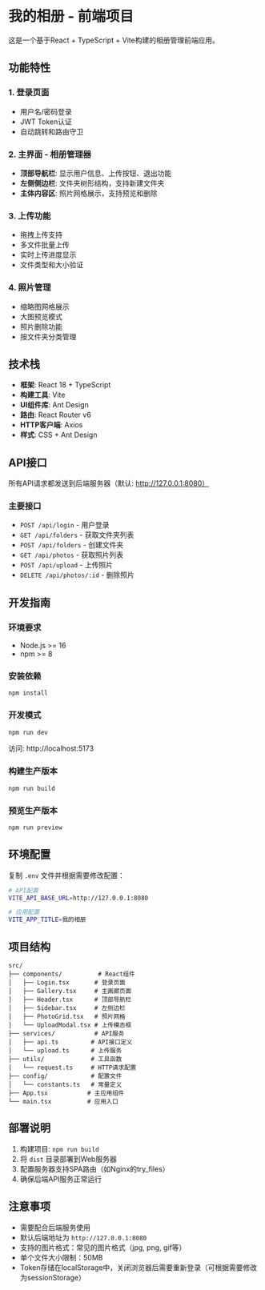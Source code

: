# 我的相册 - 前端项目

这是一个基于React + TypeScript + Vite构建的相册管理前端应用。

## 功能特性

### 1. 登录页面
- 用户名/密码登录
- JWT Token认证
- 自动跳转和路由守卫

### 2. 主界面 - 相册管理器
- **顶部导航栏**: 显示用户信息、上传按钮、退出功能
- **左侧侧边栏**: 文件夹树形结构，支持新建文件夹
- **主体内容区**: 照片网格展示，支持预览和删除

### 3. 上传功能
- 拖拽上传支持
- 多文件批量上传
- 实时上传进度显示
- 文件类型和大小验证

### 4. 照片管理
- 缩略图网格展示
- 大图预览模式
- 照片删除功能
- 按文件夹分类管理

## 技术栈

- **框架**: React 18 + TypeScript
- **构建工具**: Vite
- **UI组件库**: Ant Design
- **路由**: React Router v6
- **HTTP客户端**: Axios
- **样式**: CSS + Ant Design

## API接口

所有API请求都发送到后端服务器（默认: http://127.0.0.1:8080）

### 主要接口
- `POST /api/login` - 用户登录
- `GET /api/folders` - 获取文件夹列表
- `POST /api/folders` - 创建文件夹
- `GET /api/photos` - 获取照片列表
- `POST /api/upload` - 上传照片
- `DELETE /api/photos/:id` - 删除照片

## 开发指南

### 环境要求
- Node.js >= 16
- npm >= 8

### 安装依赖
```bash
npm install
```

### 开发模式
```bash
npm run dev
```
访问: http://localhost:5173

### 构建生产版本
```bash
npm run build
```

### 预览生产版本
```bash
npm run preview
```

## 环境配置

复制 `.env` 文件并根据需要修改配置：

```bash
# API配置
VITE_API_BASE_URL=http://127.0.0.1:8080

# 应用配置
VITE_APP_TITLE=我的相册
```

## 项目结构

```
src/
├── components/          # React组件
│   ├── Login.tsx       # 登录页面
│   ├── Gallery.tsx     # 主画廊页面
│   ├── Header.tsx      # 顶部导航栏
│   ├── Sidebar.tsx     # 左侧边栏
│   ├── PhotoGrid.tsx   # 照片网格
│   └── UploadModal.tsx # 上传模态框
├── services/           # API服务
│   ├── api.ts         # API接口定义
│   └── upload.ts      # 上传服务
├── utils/             # 工具函数
│   └── request.ts     # HTTP请求配置
├── config/            # 配置文件
│   └── constants.ts   # 常量定义
├── App.tsx           # 主应用组件
└── main.tsx          # 应用入口
```

## 部署说明

1. 构建项目: `npm run build`
2. 将 `dist` 目录部署到Web服务器
3. 配置服务器支持SPA路由（如Nginx的try_files）
4. 确保后端API服务正常运行

## 注意事项

- 需要配合后端服务使用
- 默认后端地址为 `http://127.0.0.1:8080`
- 支持的图片格式：常见的图片格式（jpg, png, gif等）
- 单个文件大小限制：50MB
- Token存储在localStorage中，关闭浏览器后需要重新登录（可根据需要修改为sessionStorage）
